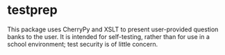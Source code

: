 testprep
========
This package uses CherryPy and XSLT to present user-provided question banks to the user. It is intended for self-testing, rather than for use in a school environment; test security is of little concern.

